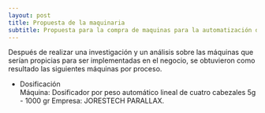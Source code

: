 ```yaml
---
layout: post
title: Propuesta de la maquinaria 
subtitle: Propuesta para la compra de maquinas para la automatización de la producción
---
```


Después de realizar una investigación y un análisis sobre las máquinas que serían propicias para ser implementadas en el negocio, se obtuvieron como resultado las siguientes máquinas por proceso.&#160;

<ul>
<li> Dosificación</li>
Máquina: Dosificador por peso automático lineal de cuatro cabezales 5g - 1000 gr
Empresa: JORESTECH PARALLAX.
</ul>  
